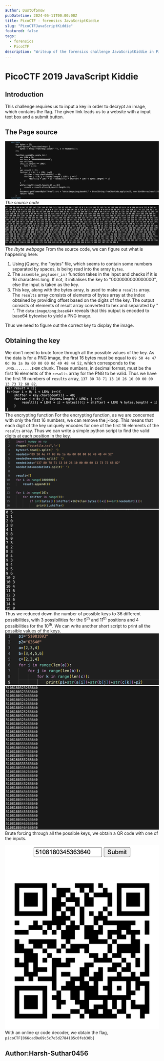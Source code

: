 ```yaml
---
author: DustOfSnow
pubDatetime: 2024-06-11T00:00:00Z
title: PicoCTF - forensics JavaScriptKiddie
slug: "PicoCTFJavaScriptKiddie"
featured: false
tags:
  - forensics
  - PicoCTF
description: "Writeup of the forensics challenge JavaScriptKiddie in PicoCTF"
---
```


# PicoCTF 2019 JavaScript Kiddie

## Introduction

This challenge requires us to input a key in order to decrypt an image, which contains the flag.
The given link leads us to a website with a input text box and a submit button.

## The Page source

![image info](./JSKscript.png)
_The source code_
![](./JSKbyte.png)
_The /byte webpage_
From the source code, we can figure out what is happening here:

1. Using jQuery, the "bytes" file, which seems to contain some numbers separated by spaces, is being read into the array `bytes`.
2. The `assemble_png(user_in)` function takes in the input and checks if it is 16 characters long. If not, it initialises the key to "0000000000000000", else the input is taken as the key.
3. This key, along with the bytes array, is used to make a `results` array. The `results` array consists of elements of bytes array at the index obtained by providing offset based on the digits of the key. The output consists of elements of result array converted to hex and separated by " ". The `data:image/png;base64+` reveals that this output is encoded to base64 bytewise to yield a PNG image.

Thus we need to figure out the correct key to display the image.

## Obtaining the key

We don't need to brute force through all the possible values of the key. As the data is for a PNG image, the first 16 bytes must be equal to `89 50 4e 47 0d 0a 1a 0a 00 00 00 0d 49 48 44 52`, which corresponds to the `.PNG........IHDR` chunk. These numbers, in decimal format, must be the first 16 elements of the `results` array for the PNG to be valid. Thus we have the first 16 numbers of `results` array, `137 80 78 71 13 10 26 10 00 00 00 13 73 72 68 82`.
![image info](./JSKencryptfunc.png)
The encrypting function
For the encrypting function, as we are concerned with only the first 16 numbers, we can remove the j-loop. This means that each digit of the key uniquely encodes for one of the first 16 elements of the `results` array. Thus we can write a simple python script to find the valid digits at each position in the key.
![image info](./JSKpyscript.png)
![image info](./JSKresult.png)
Thus we reduced down the number of possible keys to 36 different possibilities, with 3 possibilities for the 9<sup>th</sup> and 11<sup>th</sup> positions and 4 possibilities for the 10<sup>th</sup>. We can write another short script to print all the possible values of the keys.
![image info](./JSKkeygen.png)
![image info](./JSKkeyresult.png)
Brute forcing through all the possible keys, we obtain a QR code with one of the inputs.

![image info](./JSKqr.png)
With an online qr code decoder, we obtain the flag,
`picoCTF{066cad9e69c5c7e5d2784185c0feb30b}`

## Author:Harsh-Suthar0456
